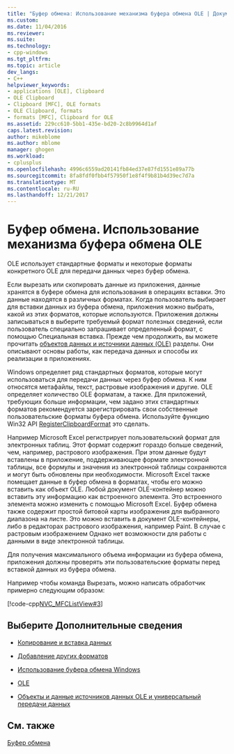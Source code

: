 ```yaml
---
title: "Буфер обмена: Использование механизма буфера обмена OLE | Документы Microsoft"
ms.custom: 
ms.date: 11/04/2016
ms.reviewer: 
ms.suite: 
ms.technology:
- cpp-windows
ms.tgt_pltfrm: 
ms.topic: article
dev_langs:
- C++
helpviewer_keywords:
- applications [OLE], Clipboard
- OLE Clipboard
- Clipboard [MFC], OLE formats
- OLE Clipboard, formats
- formats [MFC], Clipboard for OLE
ms.assetid: 229cc610-5bb1-435e-bd20-2c8b9964d1af
caps.latest.revision: 
author: mikeblome
ms.author: mblome
manager: ghogen
ms.workload:
- cplusplus
ms.openlocfilehash: 4996c6559ad20141fb84ed37e87fd1551e89a77b
ms.sourcegitcommit: 8fa8fdf0fbb4f57950f1e8f4f9b81b4d39ec7d7a
ms.translationtype: MT
ms.contentlocale: ru-RU
ms.lasthandoff: 12/21/2017
---
```

# <a name="clipboard-using-the-ole-clipboard-mechanism"></a>Буфер обмена. Использование механизма буфера обмена OLE
OLE использует стандартные форматы и некоторые форматы конкретного OLE для передачи данных через буфер обмена.  
  
 Если вырезать или скопировать данные из приложения, данные хранятся в буфере обмена для использования в операциях вставки. Это данные находятся в различных форматах. Когда пользователь выбирает для вставки данных из буфера обмена, приложения можно выбрать, какой из этих форматов, которые используются. Приложения должны записываться в выберите требуемый формат полезных сведений, если пользователь специально запрашивает определенный формат, с помощью Специальная вставка. Прежде чем продолжить, вы можете прочитать [объектов данных и источники данных (OLE)](../mfc/data-objects-and-data-sources-ole.md) разделы. Они описывают основы работы, как передача данных и способы их реализации в приложениях.  
  
 Windows определяет ряд стандартных форматов, которые могут использоваться для передачи данных через буфер обмена. К ним относятся метафайлы, текст, растровые изображения и другие. OLE определяет количество OLE форматам, а также. Для приложений, требующих больше информации, чем задано этих стандартных форматов рекомендуется зарегистрировать свои собственные пользовательские форматы буфера обмена. Используйте функцию Win32 API [RegisterClipboardFormat](http://msdn.microsoft.com/library/windows/desktop/ms649049) это сделать.  
  
 Например Microsoft Excel регистрирует пользовательский формат для электронных таблиц. Этот формат содержит гораздо больше сведений, чем, например, растрового изображения. При этом данные будут вставлены в приложение, поддерживающее формате электронной таблицы, все формулы и значения из электронной таблицы сохраняются и могут быть обновлены при необходимости. Microsoft Excel также помещает данные в буфер обмена в форматах, чтобы его можно вставить как объект OLE. Любой документ OLE-контейнер можно вставить эту информацию как встроенного элемента. Это встроенного элемента можно изменить с помощью Microsoft Excel. Буфер обмена также содержит простой битовой карты изображения для выбранного диапазона на листе. Это можно вставить в документ OLE-контейнеры, либо в редакторах растрового изображения, например Paint. В случае с растровым изображением Однако нет возможности для работы с данными в виде электронной таблицы.  
  
 Для получения максимального объема информации из буфера обмена, приложения должны проверять эти пользовательские форматы перед вставкой данных из буфера обмена.  
  
 Например чтобы команда Вырезать, можно написать обработчик примерно следующим образом:  
  
 [!code-cpp[NVC_MFCListView#3](../atl/reference/codesnippet/cpp/clipboard-using-the-ole-clipboard-mechanism_1.cpp)]  
  
## <a name="what-do-you-want-to-know-more-about"></a>Выберите Дополнительные сведения  
  
-   [Копирование и вставка данных](../mfc/clipboard-copying-and-pasting-data.md)  
  
-   [Добавление других форматов](../mfc/clipboard-adding-other-formats.md)  
  
-   [Использование буфера обмена Windows](../mfc/clipboard-using-the-windows-clipboard.md)  
  
-   [OLE](../mfc/ole-background.md)  
  
-   [Объекты и данные источников данных OLE и универсальный передачи данных](../mfc/data-objects-and-data-sources-ole.md)  
  
## <a name="see-also"></a>См. также  
 [Буфер обмена](../mfc/clipboard.md)


